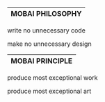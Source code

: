 | MOBAI PHILOSOPHY |
| :--------------- |

write no unnecessary code

make no unnecessary design

| MOBAI PRINCIPLE |
| :-------------- |

produce most exceptional work

produce most exceptional art
